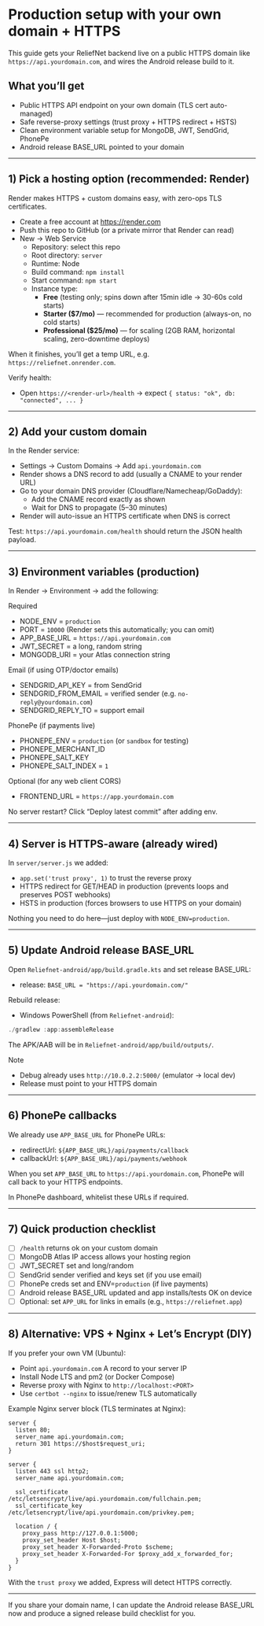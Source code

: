 # Production setup with your own domain + HTTPS

This guide gets your ReliefNet backend live on a public HTTPS domain like `https://api.yourdomain.com`, and wires the Android release build to it.

## What you’ll get
- Public HTTPS API endpoint on your own domain (TLS cert auto-managed)
- Safe reverse-proxy settings (trust proxy + HTTPS redirect + HSTS)
- Clean environment variable setup for MongoDB, JWT, SendGrid, PhonePe
- Android release BASE_URL pointed to your domain

---

## 1) Pick a hosting option (recommended: Render)

Render makes HTTPS + custom domains easy, with zero-ops TLS certificates.

- Create a free account at https://render.com
- Push this repo to GitHub (or a private mirror that Render can read)
- New → Web Service
  - Repository: select this repo
  - Root directory: `server`
  - Runtime: Node
  - Build command: `npm install`
  - Start command: `npm start`
  - Instance type:
    - **Free** (testing only; spins down after 15min idle → 30-60s cold starts)
    - **Starter ($7/mo)** — recommended for production (always-on, no cold starts)
    - **Professional ($25/mo)** — for scaling (2GB RAM, horizontal scaling, zero-downtime deploys)

When it finishes, you’ll get a temp URL, e.g. `https://reliefnet.onrender.com`.

Verify health:
- Open `https://<render-url>/health` → expect `{ status: "ok", db: "connected", ... }`

---

## 2) Add your custom domain

In the Render service:
- Settings → Custom Domains → Add `api.yourdomain.com`
- Render shows a DNS record to add (usually a CNAME to your render URL)
- Go to your domain DNS provider (Cloudflare/Namecheap/GoDaddy):
  - Add the CNAME record exactly as shown
  - Wait for DNS to propagate (5–30 minutes)
- Render will auto-issue an HTTPS certificate when DNS is correct

Test: `https://api.yourdomain.com/health` should return the JSON health payload.

---

## 3) Environment variables (production)

In Render → Environment → add the following:

Required
- NODE_ENV = `production`
- PORT = `10000` (Render sets this automatically; you can omit)
- APP_BASE_URL = `https://api.yourdomain.com`
- JWT_SECRET = a long, random string
- MONGODB_URI = your Atlas connection string

Email (if using OTP/doctor emails)
- SENDGRID_API_KEY = from SendGrid
- SENDGRID_FROM_EMAIL = verified sender (e.g. `no-reply@yourdomain.com`)
- SENDGRID_REPLY_TO = support email

PhonePe (if payments live)
- PHONEPE_ENV = `production` (or `sandbox` for testing)
- PHONEPE_MERCHANT_ID
- PHONEPE_SALT_KEY
- PHONEPE_SALT_INDEX = `1`

Optional (for any web client CORS)
- FRONTEND_URL = `https://app.yourdomain.com`

No server restart? Click “Deploy latest commit” after adding env.

---

## 4) Server is HTTPS-aware (already wired)

In `server/server.js` we added:
- `app.set('trust proxy', 1)` to trust the reverse proxy
- HTTPS redirect for GET/HEAD in production (prevents loops and preserves POST webhooks)
- HSTS in production (forces browsers to use HTTPS on your domain)

Nothing you need to do here—just deploy with `NODE_ENV=production`.

---

## 5) Update Android release BASE_URL

Open `Reliefnet-android/app/build.gradle.kts` and set release BASE_URL:

- release: `BASE_URL = "https://api.yourdomain.com/"`

Rebuild release:
- Windows PowerShell (from `Reliefnet-android`):

```powershell
./gradlew :app:assembleRelease
```

The APK/AAB will be in `Reliefnet-android/app/build/outputs/`.

Note
- Debug already uses `http://10.0.2.2:5000/` (emulator → local dev)
- Release must point to your HTTPS domain

---

## 6) PhonePe callbacks

We already use `APP_BASE_URL` for PhonePe URLs:
- redirectUrl: `${APP_BASE_URL}/api/payments/callback`
- callbackUrl: `${APP_BASE_URL}/api/payments/webhook`

When you set `APP_BASE_URL` to `https://api.yourdomain.com`, PhonePe will call back to your HTTPS endpoints.

In PhonePe dashboard, whitelist these URLs if required.

---

## 7) Quick production checklist

- [ ] `/health` returns ok on your custom domain
- [ ] MongoDB Atlas IP access allows your hosting region
- [ ] JWT_SECRET set and long/random
- [ ] SendGrid sender verified and keys set (if you use email)
- [ ] PhonePe creds set and ENV=`production` (if live payments)
- [ ] Android release BASE_URL updated and app installs/tests OK on device
- [ ] Optional: set `APP_URL` for links in emails (e.g., `https://reliefnet.app`)

---

## 8) Alternative: VPS + Nginx + Let’s Encrypt (DIY)

If you prefer your own VM (Ubuntu):
- Point `api.yourdomain.com` A record to your server IP
- Install Node LTS and pm2 (or Docker Compose)
- Reverse proxy with Nginx to `http://localhost:<PORT>`
- Use `certbot --nginx` to issue/renew TLS automatically

Example Nginx server block (TLS terminates at Nginx):

```
server {
  listen 80;
  server_name api.yourdomain.com;
  return 301 https://$host$request_uri;
}

server {
  listen 443 ssl http2;
  server_name api.yourdomain.com;

  ssl_certificate     /etc/letsencrypt/live/api.yourdomain.com/fullchain.pem;
  ssl_certificate_key /etc/letsencrypt/live/api.yourdomain.com/privkey.pem;

  location / {
    proxy_pass http://127.0.0.1:5000;
    proxy_set_header Host $host;
    proxy_set_header X-Forwarded-Proto $scheme;
    proxy_set_header X-Forwarded-For $proxy_add_x_forwarded_for;
  }
}
```

With the `trust proxy` we added, Express will detect HTTPS correctly.

---

If you share your domain name, I can update the Android release BASE_URL now and produce a signed release build checklist for you.
